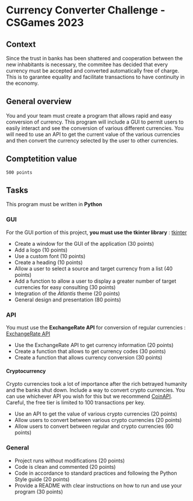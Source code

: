 # Currency Converter Challenge - CSGames 2023

## Context

Since the trust in banks has been shattered and cooperation between the new inhabitants is necessary, the commitee has decided that every currency must be accepted and converted automatically free of charge. This is to garantee equality and facilitate transactions to have continuity in the economy. 

## General overview

You and your team must create a program that allows rapid and easy conversion of currency. This program will include a GUI to permit users to easily interact and see the conversion of various different currencies. You will need to use an API to get the current value of the various currencies and then convert the currency selected by the user to other currencies.

## Comptetition value

`500 points`

## Tasks

This program must be written in **Python**

### GUI

For the GUI portion of this project, **you must use the tkinter library** : [tkinter](https://docs.python.org/3/library/tkinter.html)

- Create a window for the GUI of the application (30 points)
- Add a logo (10 points)
- Use a custom font (10 points)
- Create a heading (10 points)
- Allow a user to select a source and target currency from a list (40 points)
- Add a function to allow a user to display a greater number of target currencies for easy consulting (30 points)
- Integration of the *Atlantis* theme (20 points)
- General design and presentation (80 points)

### API

You must use the **ExchangeRate API** for conversion of regular currencies : [ExchangeRate API](https://www.exchangerate-api.com/)

- Use the ExchangeRate API to get currency information (20 points)
- Create a function that allows to get currency codes (30 points)
- Create a function that allows currency conversion (30 points)

#### Cryptocurrency

Crypto currencies took a lot of importance after the rich betrayed humanity and the banks shut down. Include a way to convert crypto currencies. You can use whichever API you wish for this but we recommend [CoinAPI](https://www.coinapi.io/). Careful, the free tier is limited to 100 transactions per key.

- Use an API to get the value of various crypto currencies (20 points)
- Allow users to convert between various crypto currencies (20 points)
- Allow users to convert between regular and crypto currencies (60 points)

### General

- Project runs without modifications (20 points)
- Code is clean and commented (20 points)
- Code in accordance to standard practices and following the Python Style guide (20 points)
- Provide a README with clear instructions on how to run and use your program (30 points)
